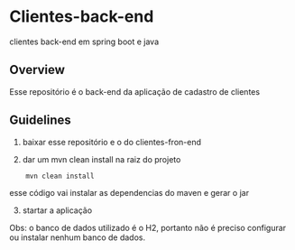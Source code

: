# Clientes-back-end
clientes back-end em spring boot e java

## Overview
Esse repositório é o back-end da aplicação de cadastro de clientes

## Guidelines

1. baixar esse repositório e o do clientes-fron-end

2. dar um mvn clean install na raiz do projeto

```java
	mvn clean install
```
   esse código vai instalar as dependencias do maven e gerar o jar
   
3. startar a aplicação

Obs: o banco de dados utilizado é o H2, portanto não é preciso configurar ou instalar nenhum banco de dados.
